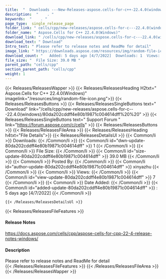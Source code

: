 ```yaml
---
title:  "  Downloads ---New-Releases-aspose.cells-for-c++-22.4.0(windows) . " 
description:  "    . " 
keywords:  "    . " 
page_type:  single_release_page
folder_link: " cells/cpp/new-releases/aspose.cells-for-c---22.4.0(windows)/"
folder_name: " Aspose.Cells for C++ 22.4.0(Windows)"
download_link: " /cells/cpp/new-releases/aspose.cells-for-c---22.4.0(windows)/80da202cddff4e80b19871c004614dff"
download_text: " Download"
Intro_text: " Please refer to release notes and ReadMe for detail"
image_link: " https://downloads.aspose.com/resources/img/random-file-icon.png"
download_count: "   Added: 5 days ago [4/7/2022]  Downloads: 1  Views: 6"
file_size: "  File Size: 39.0 MB "
parent_path: "cells/cpp"
section_parent_path: "cells/cpp"
weight: 1 
---
```


{{< Releases/ReleasesWapper >}}
  {{< Releases/ReleasesHeading H2txt=" Aspose.Cells for C++ 22.4.0(Windows)" imagelink="/resources/img/random-file-icon.png">}}
  {{< Releases/ReleasesButtons >}}
    {{< Releases/ReleasesSingleButtons text=" Download" link="/cells/cpp/new-releases/aspose.cells-for-c---22.4.0(windows)/80da202cddff4e80b19871c004614dff%20%20" >}}
    {{< Releases/ReleasesSingleButtons text=" Support Forum " link="https://forum.aspose.com/c/cells" >}}
  {{< Releases/ReleasesButtons >}}
  {{< Releases/ReleasesFileArea >}}
    {{< Releases/ReleasesHeading h4txt="File Details">}}
    {{< Releases/ReleasesDetailsUl >}}
            {{< Common/li  >}} Downloads: {{< /Common/li >}} 
      {{< Common/li id="dwn-update-80da202cddff4e80b19871c004614dff" >}} 1 {{< /Common/li >}} 
      {{< Common/li  >}} File Size: {{< /Common/li >}} 
      {{< Common/li id="size-update-80da202cddff4e80b19871c004614dff" >}} 39.0 MB {{< /Common/li >}} 
      {{< Common/li  >}} Posted By: {{< /Common/li >}} 
      {{< Common/li id="author-update-80da202cddff4e80b19871c004614dff" >}} xinyazhu {{< /Common/li >}} 
      {{< Common/li  >}} Views: {{< /Common/li >}} 
      {{< Common/li id="view-update-80da202cddff4e80b19871c004614dff" >}} 7 {{< /Common/li >}} 
      {{< Common/li  >}} Date Added: {{< /Common/li >}} 
      {{< Common/li id="added-update-80da202cddff4e80b19871c004614dff" >}} : 5 days ago [4/7/2022] {{< /Common/li >}} 

    {{< /Releases/ReleasesDetailsUl >}}

  {{< Releases/ReleasesFileFeatures >}}
      <h4>Release Notes</h4><div><a href="https://docs.aspose.com/cells/cpp/aspose-cells-for-cpp-22-4-release-notes-windows/">https://docs.aspose.com/cells/cpp/aspose-cells-for-cpp-22-4-release-notes-windows/</a></div><h4>Description</h4><div class="HTMLDescription">Please refer to release notes and ReadMe for detail</div>
  {{< /Releases/ReleasesFileFeatures >}}
 {{< /Releases/ReleasesFileArea >}}
{{< /Releases/ReleasesWapper >}}


